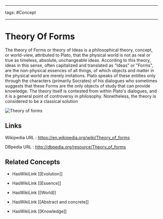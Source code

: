 




---

tags: #Concept

---
# Theory Of Forms


The theory of Forms or theory of Ideas is a philosophical theory, concept, or world-view, attributed to Plato, that the physical world is not as real or true as timeless, absolute, unchangeable ideas. According to this theory, ideas in this sense, often capitalized and translated as "Ideas" or "Forms", are the non-physical essences of all things, of which objects and matter in the physical world are merely imitations. Plato speaks of these entities only through the characters (primarily Socrates) of his dialogues who sometimes suggests that these Forms are the only objects of study that can provide knowledge. The theory itself is contested from within Plato's dialogues, and it is a general point of controversy in philosophy. Nonetheless, the theory is considered to be a classical solution 

![Theory of forms](http://commons.wikimedia.org/wiki/Special:FilePath/Sanzio_01_Plato_Aristotle.jpg?width=300)


## Links


Wikipedia URL : https://en.wikipedia.org/wiki/Theory_of_forms

DBpedia URL : http://dbpedia.org/resource/Theory_of_forms


## Related Concepts


- HasWikiLink [[Evolution]]

- HasWikiLink [[Essence]]

- HasWikiLink [[World]]

- HasWikiLink [[Abstract and concrete]]

- HasWikiLink [[Knowledge]]